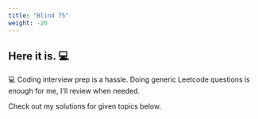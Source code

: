 ```yaml
---
title: "Blind 75"
weight: -20
---
```


## Here it is. :computer:
:computer:
Coding interview prep is a hassle. Doing generic Leetcode questions is enough for me, I'll review when needed. 

Check out my solutions for given topics below.
